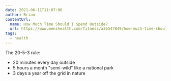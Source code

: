 ```yaml
---
date: 2021-06-11T11:07:00
author: Brian
contentUrl: 
  name: How Much Time Should I Spend Outside?
  url: https://www.menshealth.com/fitness/a36547849/how-much-time-should-i-spend-outside/
tags:
  - health
---
```

The 20-5-3 rule:

- 20 minutes every day outside
- 5 hours a month "semi-wild" like a national park
- 3 days a year off the grid in nature